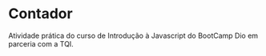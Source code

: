 # Contador
Atividade prática do curso de Introdução à Javascript do BootCamp Dio em parceria com a TQI.
